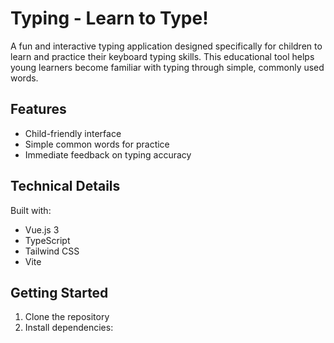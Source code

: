 # Typing - Learn to Type!

A fun and interactive typing application designed specifically for children to learn and practice their keyboard typing
skills. This educational tool helps young learners become familiar with typing through simple, commonly used words.

## Features

- Child-friendly interface
- Simple common words for practice
- Immediate feedback on typing accuracy


## Technical Details

Built with:

- Vue.js 3
- TypeScript
- Tailwind CSS
- Vite

## Getting Started

1. Clone the repository
2. Install dependencies:
